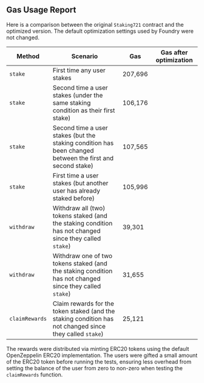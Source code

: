 ## Gas Usage Report

Here is a comparison between the original `Staking721` contract and the optimized version. The default optimization
settings used by Foundry were not changed.

| Method | Scenario | Gas | Gas after optimization
| ------------- | ------------- | ------------- | ------------- |
| `stake` | First time any user stakes | 207,696 |  |
| `stake` | Second time a user stakes (under the same staking condition as their first stake) | 106,176 |  |
| `stake` | Second time a user stakes (but the staking condition has been changed between the first and second stake) | 107,565 |  |
| `stake` | First time a user stakes (but another user has already staked before) | 105,996 |  |
| `withdraw` | Withdraw all (two) tokens staked (and the staking condition has not changed since they called `stake`) | 39,301 |  |
| `withdraw` | Withdraw one of two tokens staked (and the staking condition has not changed since they called `stake`) | 31,655 |  |
| `claimRewards` | Claim rewards for the token staked (and the staking condition has not changed since they called `stake`) | 25,121 |  |

The rewards were distributed via minting ERC20 tokens using the default OpenZeppelin ERC20 implementation. The users
were gifted a small amount of the ERC20 token before running the tests, ensuring less overhead from setting the balance
of the user from zero to non-zero when testing the `claimRewards` function.
